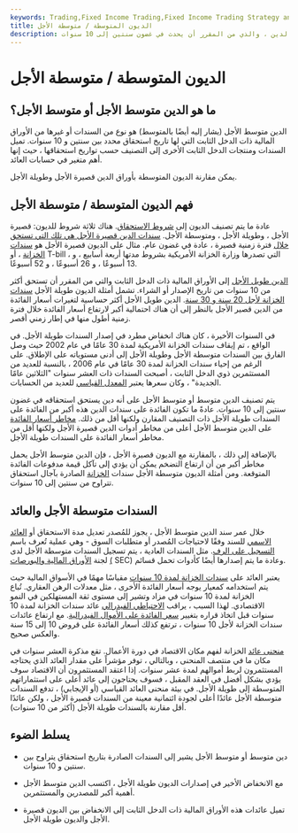 ```yaml
---
keywords: Trading,Fixed Income Trading,Fixed Income Trading Strategy and Education,Strategy and Education
title: الديون المتوسطة / متوسطة الأجل
description: الدين متوسط الأجل هو نوع من السندات أو غيرها من الأوراق المالية ذات الدخل الثابت ذات تاريخ استحقاق ، أو تاريخ سداد أصل الدين ، والذي من المقرر أن يحدث في غضون سنتين إلى 10 سنوات.
---
```


# الديون المتوسطة / متوسطة الأجل
## ما هو الدين متوسط الأجل أو متوسط الأجل؟

الدين متوسط الأجل (يشار إليه أيضًا بالمتوسط) هو نوع من السندات أو غيرها من الأوراق المالية ذات الدخل الثابت التي لها تاريخ استحقاق محدد بين سنتين و 10 سنوات. تميل السندات ومنتجات الدخل الثابت الأخرى إلى التصنيف حسب تواريخ استحقاقها ، حيث إنها أهم متغير في حسابات العائد.

يمكن مقارنة الديون المتوسطة بأوراق الدين قصيرة الأجل وطويلة الأجل.

## فهم الديون المتوسطة / متوسطة الأجل

عادة ما يتم تصنيف الديون إلى [شروط الاستحقاق](/termtomaturity). هناك ثلاثة شروط للديون: قصيرة الأجل ، وطويلة الأجل ، ومتوسطة الأجل. [سندات الدين قصيرة الأجل هي تلك التي تستحق خلال](/shorttermdebt) فترة زمنية قصيرة ، عادة في غضون عام. مثال على الديون قصيرة الأجل هو [سندات الخزانة](/treasurybill) ، أو T-bill ، التي تصدرها وزارة الخزانة الأمريكية بشروط مدتها أربعة أسابيع ، و 13 أسبوعًا ، و 26 أسبوعًا ، و 52 أسبوعًا.

[الدين طويل الأجل](/longtermdebt) إلى الأوراق المالية ذات الدخل الثابت والتي من المقرر أن تستحق أكثر من 10 سنوات من تاريخ الإصدار أو الشراء. تشمل أمثلة الديون طويلة الأجل [سندات الخزانة لأجل 20 سنة و 30 سنة](/treasurybond). الدين طويل الأجل أكثر حساسية لتغيرات أسعار الفائدة من الدين قصير الأجل بالنظر إلى أن هناك احتمالية أكبر لارتفاع أسعار الفائدة خلال فترة زمنية أطول منها في إطار زمني أقصر.

في السنوات الأخيرة ، كان هناك انخفاض مطرد في إصدار السندات طويلة الأجل. في الواقع ، تم إيقاف سندات الخزانة الأمريكية لمدة 30 عامًا في عام 2002 حيث وصل الفارق بين السندات متوسطة الأجل وطويلة الأجل إلى أدنى مستوياته على الإطلاق. على الرغم من إحياء سندات الخزانة لمدة 30 عامًا في عام 2006 ، بالنسبة للعديد من المستثمرين ذوي الدخل الثابت ، أصبحت السندات ذات العشر سنوات "الثلاثين عامًا الجديدة" ، وكان سعرها يعتبر [المعدل القياسي](/benchmarkbond) للعديد من الحسابات.

يتم تصنيف الدين متوسط أو متوسط الأجل على أنه دين يستحق استحقاقه في غضون سنتين إلى 10 سنوات. عادةً ما تكون الفائدة على سندات الدين هذه أكبر من الفائدة على السندات طويلة الأجل ذات التصنيف المقارن ولكنها أقل من ذلك. [مخاطر أسعار الفائدة](/interestraterisk) على الدين متوسط الأجل أعلى من مخاطر أدوات الدين قصيرة الأجل ولكنها أقل من مخاطر أسعار الفائدة على السندات طويلة الأجل.

بالإضافة إلى ذلك ، بالمقارنة مع الديون قصيرة الأجل ، فإن الدين متوسط الأجل يحمل مخاطر أكبر من أن ارتفاع التضخم يمكن أن يؤدي إلى تآكل قيمة مدفوعات الفائدة المتوقعة. ومن أمثلة الديون متوسطة الأجل سندات [الخزانة](/treasurynote) الصادرة بآجال استحقاق تتراوح من سنتين إلى 10 سنوات.

## السندات متوسطة الأجل والعائد

خلال عمر سند الدين متوسط الأجل ، يجوز للمُصدر تعديل مدة الاستحقاق أو [العائد الاسمي](/nominalyield) للسند وفقًا لاحتياجات المُصدر أو متطلبات السوق - وهي عملية تُعرف باسم [التسجيل على الرف](/shelfoffering). مثل السندات العادية ، يتم تسجيل السندات متوسطة الأجل لدى لجنة [الأوراق المالية والبورصات](/sec) [(](/sec) SEC) وعادة ما يتم إصدارها أيضًا كأدوات تحمل قسائم.

يعتبر العائد على [سندات الخزانة لمدة 10 سنوات](/10-yeartreasury) مقياسًا مهمًا في الأسواق المالية حيث يتم استخدامه كمعيار يوجه أسعار الفائدة الأخرى ، مثل معدلات الرهن العقاري. تُباع الخزانة لمدة 10 سنوات في مزاد وتشير إلى مستوى ثقة المستهلكين في النمو الاقتصادي. لهذا السبب ، يراقب [الاحتياطي الفيدرالي](/federalreservebank) عائد سندات الخزانة لمدة 10 سنوات قبل اتخاذ قراره بتغيير [سعر الفائدة على الأموال الفيدرالية](/federalfundsrate). مع ارتفاع عائدات سندات الخزانة لأجل 10 سنوات ، ترتفع كذلك أسعار الفائدة على قروض 10 إلى 15 سنة والعكس صحيح.

[منحنى عائد](/yieldcurve) الخزانة لفهم مكان الاقتصاد في دورة الأعمال. تقع مذكرة العشر سنوات في مكان ما في منتصف المنحنى ، وبالتالي ، توفر مؤشراً على مقدار العائد الذي يحتاجه المستثمرون لربط أموالهم لمدة عشر سنوات. إذا اعتقد المستثمرون أن الاقتصاد سوف يؤدي بشكل أفضل في العقد المقبل ، فسوف يحتاجون إلى عائد أعلى على استثماراتهم المتوسطة إلى طويلة الأجل. في بيئة منحنى العائد القياسي (أو الإيجابي) ، تدفع السندات متوسطة الأجل عائدًا أعلى لجودة ائتمانية معينة من السندات قصيرة الأجل ، ولكن عائدًا أقل مقارنة بالسندات طويلة الأجل (أكثر من 10 سنوات).

## يسلط الضوء

- دين متوسط أو متوسط الأجل يشير إلى السندات الصادرة بتاريخ استحقاق يتراوح بين سنتين و 10 سنوات.

- مع الانخفاض الأخير في إصدارات الديون طويلة الأجل ، اكتسب الدين متوسط الأجل أهمية أكبر للمصدرين والمستثمرين.

- تميل عائدات هذه الأوراق المالية ذات الدخل الثابت إلى الانخفاض بين الديون قصيرة الأجل والديون طويلة الأجل.

